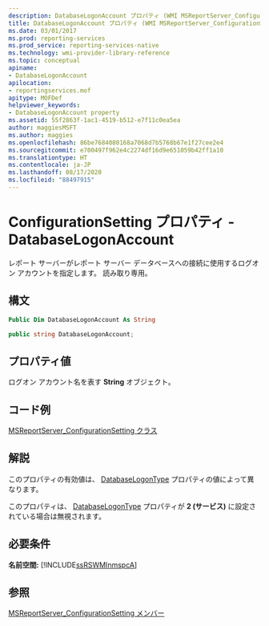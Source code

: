 ```yaml
---
description: DatabaseLogonAccount プロパティ (WMI MSReportServer_ConfigurationSetting)
title: DatabaseLogonAccount プロパティ (WMI MSReportServer_ConfigurationSetting) | Microsoft Docs
ms.date: 03/01/2017
ms.prod: reporting-services
ms.prod_service: reporting-services-native
ms.technology: wmi-provider-library-reference
ms.topic: conceptual
apiname:
- DatabaseLogonAccount
apilocation:
- reportingservices.mof
apitype: MOFDef
helpviewer_keywords:
- DatabaseLogonAccount property
ms.assetid: 55f2863f-1ac1-4519-b512-e7f11c0ea5ea
author: maggiesMSFT
ms.author: maggies
ms.openlocfilehash: 86be7684080168a7068d7b5768b67e1f27cee2e4
ms.sourcegitcommit: e700497f962e4c2274df16d9e651059b42ff1a10
ms.translationtype: HT
ms.contentlocale: ja-JP
ms.lasthandoff: 08/17/2020
ms.locfileid: "88497915"
---
```

# <a name="configurationsetting-property---databaselogonaccount"></a>ConfigurationSetting プロパティ - DatabaseLogonAccount
  レポート サーバーがレポート サーバー データベースへの接続に使用するログオン アカウントを指定します。 読み取り専用。  
  
## <a name="syntax"></a>構文  
  
```vb  
Public Dim DatabaseLogonAccount As String  
```  
  
```csharp  
public string DatabaseLogonAccount;  
```  
  
## <a name="property-values"></a>プロパティ値  
 ログオン アカウント名を表す **String** オブジェクト。  
  
## <a name="example-code"></a>コード例  
 [MSReportServer_ConfigurationSetting クラス](../../reporting-services/wmi-provider-library-reference/msreportserver-configurationsetting-class.md)  
  
## <a name="remarks"></a>解説  
 このプロパティの有効値は、 [DatabaseLogonType](../../reporting-services/wmi-provider-library-reference/configurationsetting-property-databaselogontype.md) プロパティの値によって異なります。  
  
 このプロパティは、 [DatabaseLogonType](../../reporting-services/wmi-provider-library-reference/configurationsetting-property-databaselogontype.md) プロパティが **2 (サービス)** に設定されている場合は無視されます。  
  
## <a name="requirements"></a>必要条件  
 **名前空間:** [!INCLUDE[ssRSWMInmspcA](../../includes/ssrswminmspca-md.md)]  
  
## <a name="see-also"></a>参照  
 [MSReportServer_ConfigurationSetting メンバー](../../reporting-services/wmi-provider-library-reference/msreportserver-configurationsetting-members.md)  
  
  
